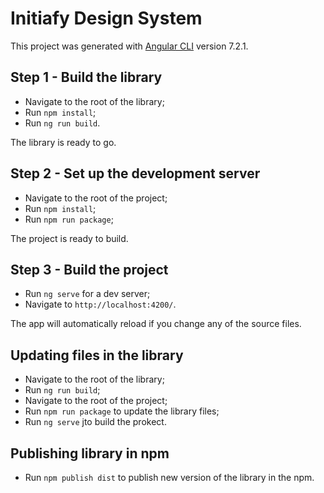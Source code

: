 # Initiafy Design System

This project was generated with [Angular CLI](https://github.com/angular/angular-cli) version 7.2.1.


## Step 1 - Build the library

- Navigate to the root of the library;
- Run `npm install`;
- Run `ng run build`.

The library is ready to go.

## Step 2 - Set up the development server

- Navigate to the root of the project;
- Run `npm install`;
- Run `npm run package`;

The project is ready to build.

## Step 3 - Build the project

- Run `ng serve` for a dev server;
- Navigate to `http://localhost:4200/`.

The app will automatically reload if you change any of the source files.

## Updating files in the library

- Navigate to the root of the library;
- Run `ng run build`;
- Navigate to the root of the project;
- Run `npm run package` to update the library files;
- Run `ng serve` jto build the prokect. 

## Publishing library in npm

- Run `npm publish dist` to publish new version of the library in the npm.
